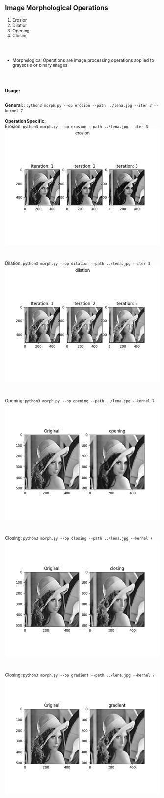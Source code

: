 <h2> Image Morphological Operations </h2>

1. Erosion
2. Dilation
3. Opening
4. Closing

<br><br>
- Morphological Operations are image processing operations applied to grayscale or binary images.

<br><br><br>
<b> Usage: </b><br><br>

<b> General: </b>: ```python3 morph.py --op erosion --path ../lena.jpg --iter 3 --kernel 7``` <br><br>
<b> Operation Specific: </b><br>
Erosion: ```python3 morph.py --op erosion --path ../lena.jpg --iter 3``` <br>
![alt text](https://github.com/rohan1198/Computer-Vision-Projects/blob/main/03_morphological_operations/assets/eroded.png)

<br><br>
Dilation: ```python3 morph.py --op dilation --path ../lena.jpg --iter 3``` <br>
![alt text](https://github.com/rohan1198/Computer-Vision-Projects/blob/main/03_morphological_operations/assets/dilated.png)

<br><br>
Opening: ```python3 morph.py --op opening --path ../lena.jpg --kernel 7``` <br>
![alt text](https://github.com/rohan1198/Computer-Vision-Projects/blob/main/03_morphological_operations/assets/opened.png)

<br><br>
Closing: ```python3 morph.py --op closing --path ../lena.jpg --kernel 7``` <br>
![alt text](https://github.com/rohan1198/Computer-Vision-Projects/blob/main/03_morphological_operations/assets/closed.png)

<br><br>
Closing: ```python3 morph.py --op gradient --path ../lena.jpg --kernel 7``` <br>
![alt text](https://github.com/rohan1198/Computer-Vision-Projects/blob/main/03_morphological_operations/assets/gradient.png)

